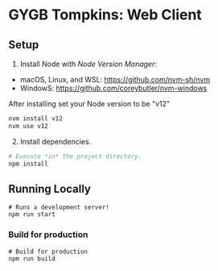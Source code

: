 # GYGB Tompkins: Web Client

## Setup

1. Install Node with _Node Version Manager_:

- macOS, Linux, and WSL: https://github.com/nvm-sh/nvm
- WindowS: https://github.com/coreybutler/nvm-windows

After installing set your Node version to be "v12"

```sh
nvm install v12
nvm use v12
```

2. Install dependencies.

```sh
# Execute *in* the project directory.
npm install
```

## Running Locally

```
# Runs a development server!
npm run start
```

### Build for production

```
# Build for production
npm run build
```
